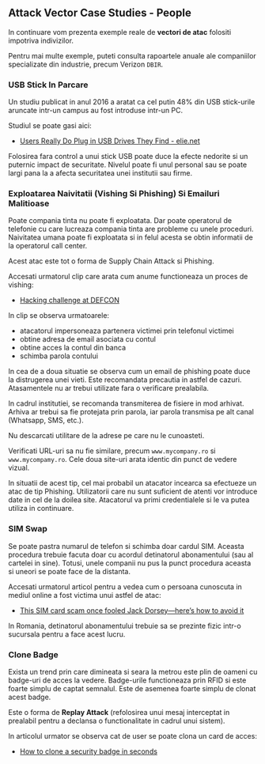 ## Attack Vector Case Studies - People

In continuare vom prezenta exemple reale de **vectori de atac** folositi impotriva indivizilor.

Pentru mai multe exemple, puteti consulta rapoartele anuale ale companiilor specializate din industrie, precum Verizon `DBIR`.

### USB Stick In Parcare

Un studiu publicat in anul 2016 a aratat ca cel putin 48% din USB stick-urile aruncate intr-un campus au fost introduse intr-un PC.

Studiul se poate gasi aici:

- [Users Really Do Plug in USB Drives They Find - elie.net](https://elie.net/publication/users-really-do-plug-in-usb-drives-they-find/)

Folosirea fara control a unui stick USB poate duce la efecte nedorite si un puternic impact de securitate.
Nivelul poate fi unul personal sau se poate largi pana la a afecta securitatea unei institutii sau firme.

### Exploatarea Naivitatii (Vishing Si Phishing) Si Emailuri Malitioase

Poate compania tinta nu poate fi exploatata.
Dar poate operatorul de telefonie cu care lucreaza compania tinta are probleme cu unele proceduri.
Naivitatea umana poate fi exploatata si in felul acesta se obtin informatii de la operatorul call center.

Acest atac este tot o forma de Supply Chain Attack si Phishing.

Accesati urmatorul clip care arata cum anume functioneaza un proces de vishing:

- [Hacking challenge at DEFCON](https://www.youtube.com/watch?v=fHhNWAKw0bY)

In clip se observa urmatoarele:

- atacatorul impersoneaza partenera victimei prin telefonul victimei
- obtine adresa de email asociata cu contul
- obtine acces la contul din banca
- schimba parola contului

In cea de a doua situatie se observa cum un email de phishing poate duce la distrugerea unei vieti.
Este recomandata precautia in astfel de cazuri. Atasamentele nu ar trebui utilizate fara o verificare prealabila.

In cadrul institutiei, se recomanda transmiterea de fisiere in mod arhivat. Arhiva ar trebui sa fie protejata prin parola, iar parola transmisa pe alt canal (Whatsapp, SMS, etc.).

Nu descarcati utilitare de la adrese pe care nu le cunoasteti.

Verificati URL-uri sa nu fie similare, precum `www.mycompany.ro` si `www.mycompamy.ro`.
Cele doua site-uri arata identic din punct de vedere vizual.

In situatii de acest tip, cel mai probabil un atacator incearca sa efectueze un atac de tip Phishing.
Utilizatorii care nu sunt suficient de atenti vor introduce date in cel de la doilea site.
Atacatorul va primi credentialele si le va putea utiliza in continuare.

### SIM Swap

Se poate pastra numarul de telefon si schimba doar cardul SIM.
Aceasta procedura trebuie facuta doar cu acordul detinatorul abonamentului (sau al cartelei in sine).
Totusi, unele companii nu pus la punct procedura aceasta si uneori se poate face de la distanta.

Accesati urmatorul articol pentru a vedea cum o persoana cunoscuta in mediul online a fost victima unui astfel de atac:

- [This SIM card scam once fooled Jack Dorsey—here’s how to avoid it](https://www.cnbc.com/2022/02/19/how-to-avoid-sim-card-scam-that-once-fooled-jack-dorsey.html)

In Romania, detinatorul abonamentului trebuie sa se prezinte fizic intr-o sucursala pentru a face acest lucru.

### Clone Badge

Exista un trend prin care dimineata si seara la metrou este plin de oameni cu badge-uri de acces la vedere.
Badge-urile functioneaza prin RFID si este foarte simplu de captat semnalul.
Este de asemenea foarte simplu de clonat acest badge.

Este o forma de **Replay Attack** (refolosirea unui mesaj interceptat in prealabil pentru a declansa o functionalitate in cadrul unui sistem).

In articolul urmator se observa cat de user se poate clona un card de acces:

- [How to clone a security badge in seconds](https://www.youtube.com/watch?v=cxxnuofREcM)

